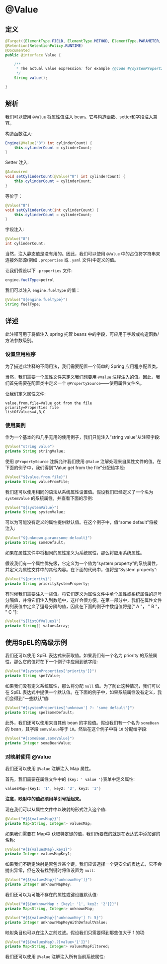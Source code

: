 # @Value

## 定义

```java
@Target({ElementType.FIELD, ElementType.METHOD, ElementType.PARAMETER, ElementType.ANNOTATION_TYPE})
@Retention(RetentionPolicy.RUNTIME)
@Documented
public @interface Value {

    /**
     * The actual value expression: for example {@code #{systemProperties.myProp}}.
     */
    String value();

}
```

## 解析

我们可以使用 `@Value` 将属性值注入 bean。它与构造函数、setter和字段注入兼容。

构造函数注入:

```java
Engine(@Value("8") int cylinderCount) {
    this.cylinderCount = cylinderCount;
}
```

Setter 注入:

```java
@Autowired
void setCylinderCount(@Value("8") int cylinderCount) {
    this.cylinderCount = cylinderCount;
}
```

等价于：

```java
@Value("8")
void setCylinderCount(int cylinderCount) {
    this.cylinderCount = cylinderCount;
}
```

字段注入:

```java
@Value("8")
int cylinderCount;
```

当然，注入静态值是没有用的。因此，我们可以使用 `@Value` 中的占位符字符串来连接外部源\(例如 `.properties` 或 `.yaml` 文件\)中定义的值。

让我们假设以下 `.properties` 文件:

```java
engine.fuelType=petrol
```

我们可以注入 `engine.fuelType`  的值：

```java
@Value("${engine.fuelType}")
String fuelType;
```

## 详述

此注释可用于将值注入 spring 托管 beans 中的字段，可应用于字段或构造函数/方法参数级别。

### 设置应用程序

为了描述此注释的不同用法，我们需要配置一个简单的 Spring 应用程序配置类。

当然，我们需要一个属性文件来定义我们想要用 `@Value` 注释注入的值。因此，我们首先需要在配置类中定义一个 `@PropertySource`——使用属性文件名。

让我们定义属性文件:

```
value.from.file=Value got from the file
priority=Properties file
listOfValues=A,B,C
```

### 使用案例

作为一个基本的和几乎无用的使用例子，我们只能注入“string value”从注释字段:

```java
@Value("string value")
private String stringValue;
```

使用 `@PropertySource` 注解允许我们使用 `@Value` 注解处理来自属性文件的值。在下面的例子中，我们得到“Value get from the file”分配给字段:

```java
@Value("${value.from.file}")
private String valueFromFile;
```

我们还可以使用相同的语法从系统属性设置值。假设我们已经定义了一个名为 `systemValue` 的系统属性，并查看下面的示例:

```java
@Value("${systemValue}")
private String systemValue;
```

可以为可能没有定义的属性提供默认值。在这个例子中，值“some default”将被注入:

```java
@Value("${unknown.param:some default}")
private String someDefault;
```

如果在属性文件中将相同的属性定义为系统属性，那么将应用系统属性。

假设我们有一个属性优先级，它定义为一个值为“system property”的系统属性，并定义为属性文件中的其他内容。在下面的代码中，值将是“System property”:

```java
@Value("${priority}")
private String prioritySystemProperty;
```

有时候我们需要注入一些值。将它们定义为属性文件中单个属性或系统属性的逗号分隔值，并将它们注入到数组中，这样会很方便。在第一部分中，我们在属性文件的列表值中定义了逗号分隔的值，因此在下面的例子中数组值将是\[" A "， " B "， " C "\]:

```java
@Value("${listOfValues}")
private String[] valuesArray;
```

## 使用SpEL的高级示例

我们还可以使用 SpEL 表达式来获取值。如果我们有一个名为 priority 的系统属性，那么它的值将在下一个例子中应用到该字段:

```java
@Value("#{systemProperties['priority']}")
private String spelValue;
```

如果我们没有定义系统属性，那么将分配 `null` 值。为了防止这种情况，我们可以在 SpEL 表达式中提供一个默认值。在下面的例子中，如果系统属性没有定义，我们会得到“一些默认”值:

```java
@Value("#{systemProperties['unknown'] ?: 'some default'}")
private String spelSomeDefault;
```

此外，我们还可以使用来自其他 bean 的字段值。假设我们有一个名为 `someBean` 的 bean，其字段 `somvaluue`等于 `10`。然后在这个例子中将 `10` 分配给字段:

```java
@Value("#{someBean.someValue}")
private Integer someBeanValue;
```

### 对映射使用 @Value

我们还可以使用 `@Value` 注解注入 Map 属性。

首先，我们需要在属性文件中的 `{key: ' value '}`表单中定义属性:

```java
valuesMap={key1: '1', key2: '2', key3: '3'}
```

**注意，映射中的值必须用单引号括起来。**

现在我们可以从属性文件中以映射的形式注入这个值:

```java
@Value("#{${valuesMap}}")
private Map<String, Integer> valuesMap;
```

如果我们需要在 Map中 获取特定键的值，我们所要做的就是在表达式中添加键的名称:

```java
@Value("#{${valuesMap}.key1}")
private Integer valuesMapKey1;
```

如果我们不确定映射是否包含某个键，我们应该选择一个更安全的表达式，它不会抛出异常，但在没有找到键时将值设置为 `null`:

```java
@Value("#{${valuesMap}['unknownKey']}")
private Integer unknownMapKey;
```

我们还可以为可能不存在的属性或键设置默认值:

```java
@Value("#{${unknownMap : {key1: '1', key2: '2'}}}")
private Map<String, Integer> unknownMap;

@Value("#{${valuesMap}['unknownKey'] ?: 5}")
private Integer unknownMapKeyWithDefaultValue;
```

映射条目也可以在注入之前过滤。假设我们只需要得到那些值大于 1 的项:

```java
@Value("#{${valuesMap}.?[value>'1']}")
private Map<String, Integer> valuesMapFiltered;
```

我们还可以使用 `@Value` 注解注入所有当前系统属性:



